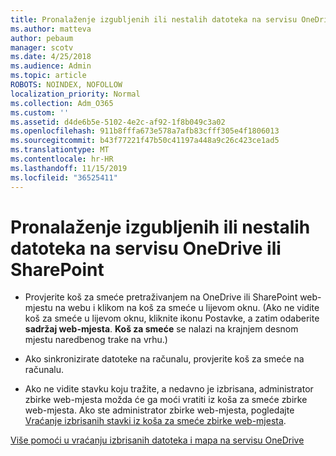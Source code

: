 ```yaml
---
title: Pronalaženje izgubljenih ili nestalih datoteka na servisu OneDrive ili SharePoint
ms.author: matteva
author: pebaum
manager: scotv
ms.date: 4/25/2018
ms.audience: Admin
ms.topic: article
ROBOTS: NOINDEX, NOFOLLOW
localization_priority: Normal
ms.collection: Adm_O365
ms.custom: ''
ms.assetid: d4de6b5e-5102-4e2c-af92-1f8b049c3a02
ms.openlocfilehash: 911b8fffa673e578a7afb83cfff305e4f1806013
ms.sourcegitcommit: b43f77221f47b50c41197a448a9c26c423ce1ad5
ms.translationtype: MT
ms.contentlocale: hr-HR
ms.lasthandoff: 11/15/2019
ms.locfileid: "36525411"
---
```

# <a name="find-lost-or-missing-files-in-onedrive-or-sharepoint"></a>Pronalaženje izgubljenih ili nestalih datoteka na servisu OneDrive ili SharePoint

- Provjerite koš za smeće pretraživanjem na OneDrive ili SharePoint web-mjestu na webu i klikom na koš za smeće u lijevom oknu. (Ako ne vidite koš za smeće u lijevom oknu, kliknite ikonu Postavke, a zatim odaberite **sadržaj web-mjesta**. **Koš za smeće** se nalazi na krajnjem desnom mjestu naredbenog trake na vrhu.) 
    
- Ako sinkronizirate datoteke na računalu, provjerite koš za smeće na računalu. 
    
- Ako ne vidite stavku koju tražite, a nedavno je izbrisana, administrator zbirke web-mjesta možda će ga moći vratiti iz koša za smeće zbirke web-mjesta. Ako ste administrator zbirke web-mjesta, pogledajte [Vraćanje izbrisanih stavki iz koša za smeće zbirke web-mjesta](https://go.microsoft.com/fwlink/?linkid=866439).
    
[Više pomoći u vraćanju izbrisanih datoteka i mapa na servisu OneDrive](https://go.microsoft.com/fwlink/?linkid=872872)
  

